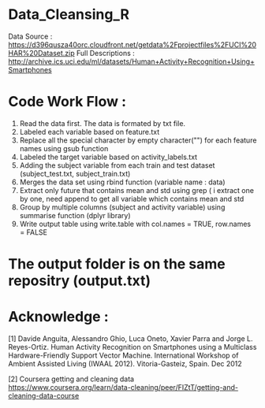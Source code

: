 # Data_Cleansing_R

Data Source : https://d396qusza40orc.cloudfront.net/getdata%2Fprojectfiles%2FUCI%20HAR%20Dataset.zip
Full Descriptions : http://archive.ics.uci.edu/ml/datasets/Human+Activity+Recognition+Using+Smartphones

# Code Work Flow :

1. Read the data first. The data is formated by txt file.
2. Labeled each variable based on feature.txt
3. Replace all the special character by empty character("") for each feature names using gsub function
4. Labeled the target variable based on activity_labels.txt
5. Adding the subject variable from each train and test dataset (subject_test.txt, subject_train.txt)
6. Merges the data set using rbind function (variable name : data)
7. Extract only future that contains mean and std using grep ( i extract one by one, need append to get all variable which contains mean and std
8. Group by multiple columns (subject and activity variable) using summarise function (dplyr library)
9. Write output table using write.table with col.names = TRUE, row.names = FALSE

# The output folder is on the same repositry (output.txt)

# Acknowledge :

[1] Davide Anguita, Alessandro Ghio, Luca Oneto, Xavier Parra and Jorge L. Reyes-Ortiz. Human Activity Recognition on Smartphones using a Multiclass Hardware-Friendly Support Vector Machine. International Workshop of Ambient Assisted Living (IWAAL 2012). Vitoria-Gasteiz, Spain. Dec 2012

[2] Coursera getting and cleaning data https://www.coursera.org/learn/data-cleaning/peer/FIZtT/getting-and-cleaning-data-course	

